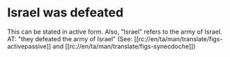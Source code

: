 # Israel was defeated

This can be stated in active form. Also, "Israel" refers to the army of Israel. AT: "they defeated the army of Israel" (See: [[rc://en/ta/man/translate/figs-activepassive]] and [[rc://en/ta/man/translate/figs-synecdoche]])

